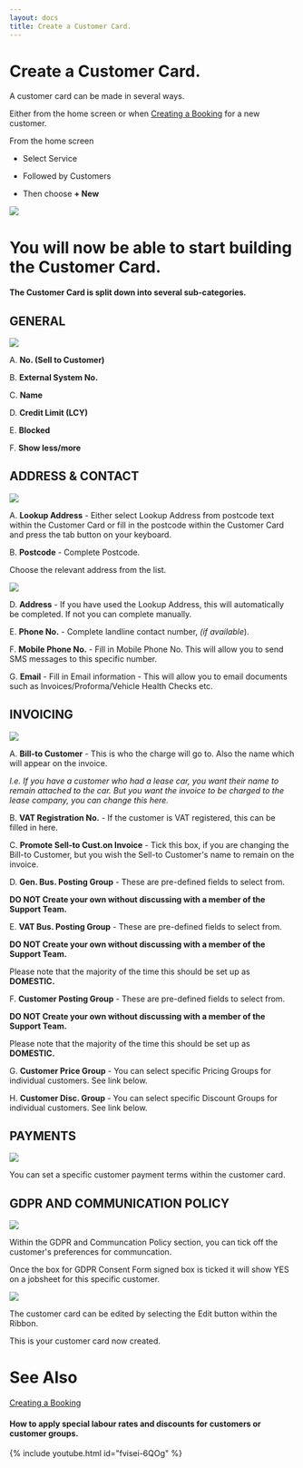 ```yaml
---
layout: docs
title: Create a Customer Card.
---
```


#   Create a Customer Card. 

A customer card can be made in several ways.

Either from the home screen or when [Creating a Booking](docs/garagehive-create-a-booking.html "Creating a Booking") for a new customer. 

From the home screen 

*   Select Service 

*   Followed by Customers 

*   Then choose **+ New**

![](media/garagehive-create-a-customer-card1.png)

#   You will now be able to start building the Customer Card. 

####    The Customer Card is split down into several sub-categories. 

##  GENERAL 

![](media/garagehive-create-a-customer-card3.png)

A.  **No. (Sell to Customer)** 

B.  **External System No.**

C.  **Name**

D.  **Credit Limit (LCY)**

E.  **Blocked**

F.  **Show less/more** 

##  ADDRESS & CONTACT 

![](media/garagehive-create-a-customer-card4.png)

A.  **Lookup Address** - Either select Lookup Address from postcode text within the Customer Card or fill in the postcode within the Customer Card and press the tab button on your keyboard.  

B.  **Postcode** - Complete Postcode. 

Choose the relevant address from the list. 

![](media/garagehive-create-a-customer-card5.png)

D.  **Address** - If you have used the Lookup Address, this will automatically be completed. If not you can complete manually. 

E.  **Phone No.** - Complete landline contact number, *(if available*).

F.  **Mobile Phone No.** - Fill in Mobile Phone No. This will allow you to send SMS messages to this specific number. 

G.  **Email** - Fill in Email information - This will allow you to email documents such as Invoices/Proforma/Vehicle Health Checks etc. 

##  INVOICING 

![](media/garagehive-create-a-customer-card6.png)

A. **Bill-to Customer** - This is who the charge will go to. Also the name which will appear on the invoice.

*I.e. If you have a customer who had a lease car, you want their name to remain attached to the car. But you want the invoice to be charged to the lease company, you can change this here.*  


B.  **VAT Registration No.** - If the customer is VAT registered, this can be filled in here. 

C.  **Promote Sell-to Cust.on Invoice** - Tick this box, if you are changing the Bill-to Customer, but you wish the Sell-to Customer's name to remain on the invoice. 

D.  **Gen. Bus. Posting Group** - These are pre-defined fields to select from. 

**DO NOT Create your own without discussing with a member of the Support Team.**  

E.  **VAT Bus. Posting Group** - These are pre-defined fields to select from. 

**DO NOT Create your own without discussing with a member of the Support Team.**  

Please note that the majority of the time this should be set up as **DOMESTIC.**

F.  **Customer Posting Group** - These are pre-defined fields to select from. 

**DO NOT Create your own without discussing with a member of the Support Team.**  

Please note that the majority of the time this should be set up as **DOMESTIC.**

G.  **Customer Price Group** - You can select specific Pricing Groups for individual customers. See link below. 

H.  **Customer Disc. Group** - You can select specific Discount Groups for individual customers. See link below. 

##  PAYMENTS

![](media/garagehive-create-a-customer-card7.png)

You can set a specific customer payment terms within the customer card. 

## GDPR AND COMMUNICATION POLICY 

![](media/garagehive-create-a-customer-card10.png)

Within the GDPR and Communcation Policy section, you can tick off the customer's preferences for communcation. 

Once the box for GDPR Consent Form signed box is ticked it will show YES on a jobsheet for this specific customer.  

![](media/garagehive-create-a-customer-card11.png)

The customer card can be edited by selecting the Edit button within the Ribbon. 

This is your customer card now created. 

#   See Also

 [Creating a Booking](https://docs.garagehive.co.uk/docs/garagehive-create-a-booking.html "Creating a Booking") 

 ####   How to apply special labour rates and discounts for customers or customer groups. 

 {% include youtube.html id="fvisei-6QOg" %}


